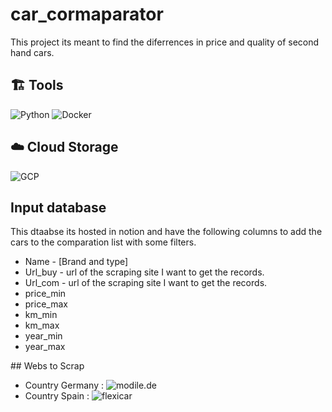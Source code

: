 # car_cormaparator

This project its meant to find the diferrences in price and quality of second hand cars. 

## 🏗️ Tools

![Python](https://img.shields.io/badge/Python-FFD43B?style=for-the-badge&logo=python&logoColor=darkgreen)
![Docker](https://img.shields.io/badge/Docker-2CA5E0?style=for-the-badge&logo=docker&logoColor=white)

## ☁️ Cloud Storage

![GCP](https://img.shields.io/badge/Google_Cloud-4285F4?style=for-the-badge&logo=google-cloud&logoColor=white)

## Input database

This dtaabse its hosted in notion and have the following columns to add the cars to the comparation list with some filters. 

 - Name - [Brand and type]
 - Url_buy - url of the scraping site I want to get the records. 
 - Url_com - url of the scraping site I want to get the records. 
 - price_min
 - price_max
 - km_min
 - km_max
 - year_min
 - year_max

## Webs to Scrap
 - Country Germany :  ![modile.de](https://www.mobile.de/?lang=en)
 - Country Spain : ![flexicar](https://www.flexicar.es/coches-segunda-mano/)



